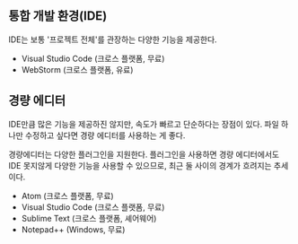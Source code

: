 ## 통합 개발 환경(IDE)

IDE는 보통 '프로젝트 전체'를 관장하는 다양한 기능을 제공한다.

- Visual Studio Code (크로스 플랫폼, 무료)
- WebStorm (크로스 플랫폼, 유료)

## 경량 에디터

IDE만큼 많은 기능을 제공하진 않지만, 속도가 빠르고 단순하다는 장점이 있다. 파일 하나만 수정하고 싶다면 경량 에디터를 사용하는 게 좋다.

경량에디터는 다양한 플러그인을 지원한다. 플러그인을 사용하면 경량 에디터에서도 IDE 못지않게 다양한 기능을 사용할 수 있으므로, 최근 둘 사이의 경계가 흐려지는 추세이다.

- Atom (크로스 플랫폼, 무료)
-  Visual Studio Code (크로스 플랫폼, 무료) 
- Sublime Text (크로스 플랫폼, 셰어웨어)
- Notepad++ (Windows, 무료)